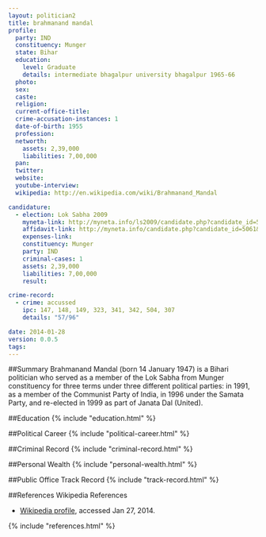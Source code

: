 ```yaml
---
layout: politician2
title: brahmanand mandal
profile: 
  party: IND
  constituency: Munger
  state: Bihar
  education: 
    level: Graduate
    details: intermediate bhagalpur university bhagalpur 1965-66
  photo: 
  sex: 
  caste: 
  religion: 
  current-office-title: 
  crime-accusation-instances: 1
  date-of-birth: 1955
  profession: 
  networth: 
    assets: 2,39,000
    liabilities: 7,00,000
  pan: 
  twitter: 
  website: 
  youtube-interview: 
  wikipedia: http://en.wikipedia.com/wiki/Brahmanand_Mandal

candidature: 
  - election: Lok Sabha 2009
    myneta-link: http://myneta.info/ls2009/candidate.php?candidate_id=5061
    affidavit-link: http://myneta.info/candidate.php?candidate_id=5061&scan=original
    expenses-link: 
    constituency: Munger 
    party: IND
    criminal-cases: 1
    assets: 2,39,000
    liabilities: 7,00,000
    result:  

crime-record: 
  - crime: accussed
    ipc: 147, 148, 149, 323, 341, 342, 504, 307
    details: "57/96" 

date: 2014-01-28
version: 0.0.5
tags: 
---
```

##Summary
Brahmanand Mandal (born 14 January 1947) is a Bihari politician who served as a member of the Lok Sabha from Munger constituency for three terms under three different political parties: in 1991, as a member of the Communist Party of India, in 1996 under the Samata Party, and re-elected in 1999 as part of Janata Dal (United).




##Education
{% include "education.html" %}


##Political Career
{% include "political-career.html" %}


##Criminal Record
{% include "criminal-record.html" %}


##Personal Wealth
{% include "personal-wealth.html" %}


##Public Office Track Record
{% include "track-record.html" %}


##References
Wikipedia References
- [Wikipedia profile]({{page.profile.wikipedia}}), accessed Jan 27, 2014.



{% include "references.html" %}